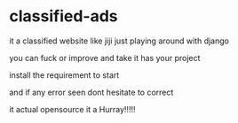 # classified-ads
it a classified website like jiji just playing around with django



you can fuck or improve and take it has your project 




install the requirement to start



and if any error seen dont hesitate to correct

it actual opensource it a 
Hurray!!!!!

